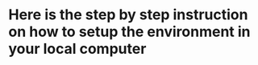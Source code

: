 <h1>Here is the step by step instruction on how to setup the environment in your local computer</h1>

